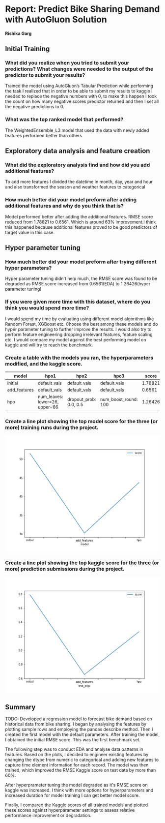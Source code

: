 # Report: Predict Bike Sharing Demand with AutoGluon Solution
#### Rishika Garg

## Initial Training
### What did you realize when you tried to submit your predictions? What changes were needed to the output of the predictor to submit your results?
Trained the model using AutoGluon’s Tabular Prediction while performing the task I realized that in order to be able to submit my results to kaggle I needed to replace the negative numbers with 0, to make this happen  I took the count on how many negative scores predictor returned and then I set all the negative predictions to 0. 

### What was the top ranked model that performed?
The WeightedEnsemble_L3 model that used the data with newly added features performed better than others

## Exploratory data analysis and feature creation
### What did the exploratory analysis find and how did you add additional features?
To add more features I divided the datetime in month, day, year and hour and also transformed the season and weather features to categorical

### How much better did your model preform after adding additional features and why do you think that is?
Model performed better after adding the additional features. RMSE score reduced from 1.78821 to  0.6561. Which is around 63% improvement.I think this happened because additional features proved to be good predictors of target value in this case.

## Hyper parameter tuning
### How much better did your model preform after trying different hyper parameters?
Hyper parameter tuning didn't help much, the RMSE score was found to be degraded as RMSE score increased from 0.6561(EDA) to 1.26426(hyper parameter tuning)

### If you were given more time with this dataset, where do you think you would spend more time?
I would spend my time by evaluating using different model algorithms like Random Forest, XGBoost etc. Choose the best among these models and do hyper parameter tuning to further improve the results. I would also try to perform feature engineering dropping irrelevant features, feature scaling etc. I would compare my model against the best performing model on kaggle and will try to reach the benchmark. 

### Create a table with the models you ran, the hyperparameters modified, and the kaggle score.
|model|hpo1|hpo2|hpo3|score|
|--|--|--|--|--|
|initial|default_vals|default_vals|default_vals|1.78821|
|add_features|default_vals|default_vals|default_vals|0.6561|
|hpo|num_leaves: lower=26, upper=66|dropout_prob: 0.0, 0.5|num_boost_round: 100|1.26426|

### Create a line plot showing the top model score for the three (or more) training runs during the project.



![model_train_score.png](img/model_train_score.png)

### Create a line plot showing the top kaggle score for the three (or more) prediction submissions during the project.



![model_test_score.png](img/model_test_score.png)

## Summary
TODO: Developed a regression model to forecast bike demand based on historical data from bike sharing. I began by analysing the features by plotting sample rows and employing the pandas describe method. Then I created the first model with the default parameters. After training the model, I obtained the initial RMSE score. This was the first benchmark set.

The following step was to conduct EDA and analyse data patterns in features. Based on the plots, I decided to engineer existing features by changing the dtype from numeric to categorical and adding new features to capture time element information for each record. The model was then trained, which improved the RMSE Kaggle score on test data by more than 60%.

After hyperprameter tuning the model degraded as it's RMSE score on kaggle was increased. I think with more options for hyperparameters and increased duration for model training I can get better model score.

Finally, I compared the Kaggle scores of all trained models and plotted these scores against hyperparameter settings to assess relative performance improvement or degradation.

